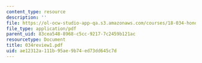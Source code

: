```yaml
---
content_type: resource
description: ''
file: https://ol-ocw-studio-app-qa.s3.amazonaws.com/courses/18-034-honors-differential-equations-spring-2004/ae12312a111b95ae9b74ed73dd645c7d_034review1.pdf
file_type: application/pdf
parent_uid: 83cea548-8968-c5cc-9217-7c2459b121ac
resourcetype: Document
title: 034review1.pdf
uid: ae12312a-111b-95ae-9b74-ed73dd645c7d
---
```

